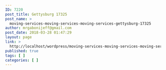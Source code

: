 ```yaml
---
ID: 7220
post_title: Gettysburg 17325
post_name: >
  moving-services-moving-services-moving-services-gettysburg-17325
author: mrgabonijeff@gmail.com
post_date: 2018-03-28 01:47:29
layout: page
link: >
  http://localhost/wordpress/moving-services-moving-services-moving-services-gettysburg-17325/
published: true
tags: [ ]
categories: [ ]
---
```

